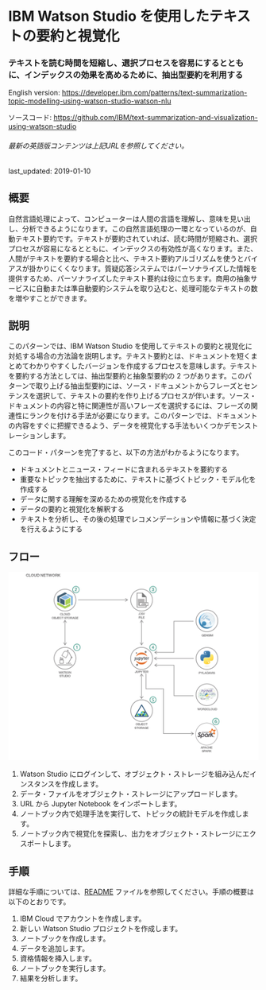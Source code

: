 # IBM Watson Studio を使用したテキストの要約と視覚化

### テキストを読む時間を短縮し、選択プロセスを容易にするとともに、インデックスの効果を高めるために、抽出型要約を利用する

English version: https://developer.ibm.com/patterns/text-summarization-topic-modelling-using-watson-studio-watson-nlu
  
ソースコード: https://github.com/IBM/text-summarization-and-visualization-using-watson-studio

###### 最新の英語版コンテンツは上記URLを参照してください。
last_updated: 2019-01-10

 
## 概要

自然言語処理によって、コンピューターは人間の言語を理解し、意味を見い出し、分析できるようになります。この自然言語処理の一環となっているのが、自動テキスト要約です。テキストが要約されていれば、読む時間が短縮され、選択プロセスが容易になるとともに、インデックスの有効性が高くなります。また、人間がテキストを要約する場合と比べ、テキスト要約アルゴリズムを使うとバイアスが掛かりにくくなります。質疑応答システムではパーソナライズした情報を提供するため、パーソナライズしたテキスト要約は役に立ちます。商用の抽象サービスに自動または準自動要約システムを取り込むと、処理可能なテキストの数を増やすことができます。

## 説明

このパターンでは、IBM Watson Studio を使用してテキストの要約と視覚化に対処する場合の方法論を説明します。テキスト要約とは、ドキュメントを短くまとめてわかりやすくしたバージョンを作成するプロセスを意味します。テキストを要約する方法としては、抽出型要約と抽象型要約の 2 つがあります。このパターンで取り上げる抽出型要約には、ソース・ドキュメントからフレーズとセンテンスを選択して、テキストの要約を作り上げるプロセスが伴います。ソース・ドキュメントの内容と特に関連性が高いフレーズを選択するには、フレーズの関連性にランクを付ける手法が必要になります。このパターンでは、ドキュメントの内容をすぐに把握できるよう、データを視覚化する手法もいくつかデモンストレーションします。

このコード・パターンを完了すると、以下の方法がわかるようになります。

* ドキュメントとニュース・フィードに含まれるテキストを要約する
* 重要なトピックを抽出するために、テキストに基づくトピック・モデル化を作成する
* データに関する理解を深めるための視覚化を作成する
* データの要約と視覚化を解釈する
* テキストを分析し、その後の処理でレコメンデーションや情報に基づく決定を行えるようにする

## フロー

![フロー](./images/text.summarization.png)

1. Watson Studio にログインして、オブジェクト・ストレージを組み込んだインスタンスを作成します。
1. データ・ファイルをオブジェクト・ストレージにアップロードします。
1. URL から Jupyter Notebook をインポートします。
1. ノートブック内で処理手法を実行して、トピックの統計モデルを作成します。
1. ノートブック内で視覚化を探索し、出力をオブジェクト・ストレージにエクスポートします。

## 手順

詳細な手順については、[README](https://github.com/IBM/text-summarization-and-visualization-using-watson-studio/blob/master/README.md) ファイルを参照してください。手順の概要は以下のとおりです。

1. IBM Cloud でアカウントを作成します。
1. 新しい Watson Studio プロジェクトを作成します。
1. ノートブックを作成します。
1. データを追加します。
1. 資格情報を挿入します。
1. ノートブックを実行します。
1. 結果を分析します。
